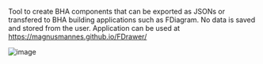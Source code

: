 Tool to create BHA components that can be exported as JSONs or transfered to BHA building applications such as FDiagram.
No data is saved and stored from the user.
Application can be used at https://magnusmannes.github.io/FDrawer/

![image](https://github.com/user-attachments/assets/7831bf8b-3fc6-44e1-bf2b-22e632ae586d)
